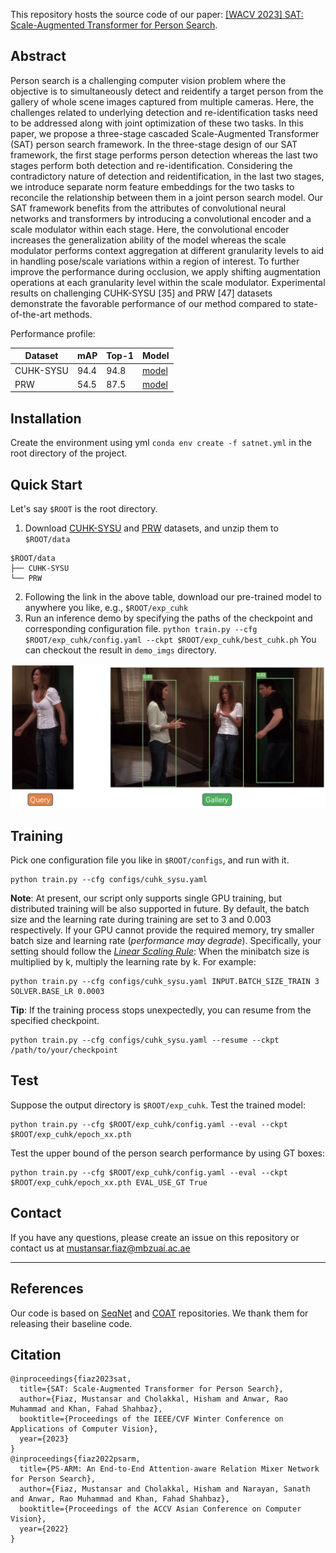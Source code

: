 This repository hosts the source code of our paper: [[WACV 2023] SAT: Scale-Augmented Transformer for Person Search](https://openaccess.thecvf.com/content/WACV2023/html/Fiaz_SAT_Scale-Augmented_Transformer_for_Person_Search_WACV_2023_paper.html). 


## Abstract

Person search is a challenging computer vision problem where the objective is to simultaneously detect and reidentify a target person from the gallery of whole scene images captured from multiple cameras. Here, the challenges related to underlying detection and re-identification tasks need to be addressed along with joint optimization of these two tasks. In this paper, we propose a three-stage cascaded Scale-Augmented Transformer (SAT) person search framework. In the three-stage design of our SAT framework, the first stage performs person detection whereas the last two stages perform both detection and re-identification.
Considering the contradictory nature of detection and reidentification, in the last two stages, we introduce separate norm feature embeddings for the two tasks to reconcile the relationship between them in a joint person search model. Our SAT framework benefits from the attributes of convolutional neural networks and transformers by introducing a convolutional encoder and a scale modulator within each stage. Here, the convolutional encoder increases the generalization ability of the model whereas the scale modulator performs context aggregation at different granularity levels to aid in handling pose/scale variations within a region of interest. To further improve the performance during occlusion, we apply shifting augmentation operations at each granularity level within the scale modulator. Experimental results on challenging CUHK-SYSU [35] and PRW
[47] datasets demonstrate the favorable performance of our method compared to state-of-the-art methods.


Performance profile:

| Dataset   | mAP  | Top-1 | Model                                                        |
| --------- | ---- | ----- | ------------------------------------------------------------ |
| CUHK-SYSU | 94.4 | 94.8  | [model](https://drive.google.com/file/d/13Z49YUoUYVTYj0TMIdxvMbucg8wIF8Ar/view?usp=sharing) |
| PRW       | 54.5 | 87.5  | [model](https://drive.google.com/file/d/1tzRrEI-axu6gq5w_mEcqWAoRTSVM8ANB/view?usp=sharing) |


## Installation

Create the environment using yml  `conda env create -f satnet.yml` in the root directory of the project.


## Quick Start

Let's say `$ROOT` is the root directory.

1. Download [CUHK-SYSU](https://drive.google.com/open?id=1z3LsFrJTUeEX3-XjSEJMOBrslxD2T5af) and [PRW](https://goo.gl/2SNesA) datasets, and unzip them to `$ROOT/data`
```
$ROOT/data
├── CUHK-SYSU
└── PRW
```
2. Following the link in the above table, download our pre-trained model to anywhere you like, e.g., `$ROOT/exp_cuhk`
3. Run an inference demo by specifying the paths of the checkpoint and corresponding configuration file. `python train.py --cfg $ROOT/exp_cuhk/config.yaml --ckpt $ROOT/exp_cuhk/best_cuhk.ph` You can checkout the result in `demo_imgs` directory.

![demo.jpg](./demo_imgs/demo.jpg)

## Training

Pick one configuration file you like in `$ROOT/configs`, and run with it.

```
python train.py --cfg configs/cuhk_sysu.yaml
```

**Note**: At present, our script only supports single GPU training, but distributed training will be also supported in future. By default, the batch size and the learning rate during training are set to 3 and 0.003 respectively. If your GPU cannot provide the required memory, try smaller batch size and learning rate (*performance may degrade*). Specifically, your setting should follow the [*Linear Scaling Rule*](https://arxiv.org/abs/1706.02677): When the minibatch size is multiplied by k, multiply the learning rate by k. For example:

```
python train.py --cfg configs/cuhk_sysu.yaml INPUT.BATCH_SIZE_TRAIN 3 SOLVER.BASE_LR 0.0003
```

**Tip**: If the training process stops unexpectedly, you can resume from the specified checkpoint.

```
python train.py --cfg configs/cuhk_sysu.yaml --resume --ckpt /path/to/your/checkpoint
```

## Test

Suppose the output directory is `$ROOT/exp_cuhk`. Test the trained model:

```
python train.py --cfg $ROOT/exp_cuhk/config.yaml --eval --ckpt $ROOT/exp_cuhk/epoch_xx.pth 
```

Test the upper bound of the person search performance by using GT boxes:

```
python train.py --cfg $ROOT/exp_cuhk/config.yaml --eval --ckpt $ROOT/exp_cuhk/epoch_xx.pth EVAL_USE_GT True
```

## Contact
If you have any questions, please create an issue on this repository or contact us at mustansar.fiaz@mbzuai.ac.ae

<hr />

## References
Our code is based on [SeqNet](https://github.com/serend1p1ty/SeqNet) and [COAT](https://github.com/Kitware/COAT)  repositories. 
We thank them for releasing their baseline code.




## Citation

```
@inproceedings{fiaz2023sat,
  title={SAT: Scale-Augmented Transformer for Person Search},
  author={Fiaz, Mustansar and Cholakkal, Hisham and Anwar, Rao Muhammad and Khan, Fahad Shahbaz},
  booktitle={Proceedings of the IEEE/CVF Winter Conference on Applications of Computer Vision},
  year={2023}
}
@inproceedings{fiaz2022psarm,
  title={PS-ARM: An End-to-End Attention-aware Relation Mixer Network for Person Search},
  author={Fiaz, Mustansar and Cholakkal, Hisham and Narayan, Sanath and Anwar, Rao Muhammad and Khan, Fahad Shahbaz},
  booktitle={Proceedings of the ACCV Asian Conference on Computer Vision}, 
  year={2022}
}

